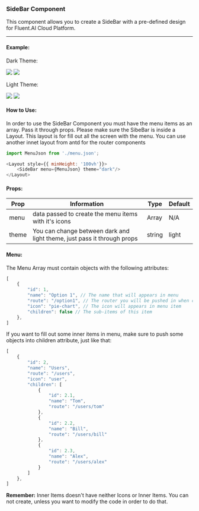 ### SideBar Component
This component allows you to create a SideBar with a pre-defined design for Fluent.AI Cloud Platform.

------

#### Example:
Dark Theme:

![](https://i.imgur.com/Dn7AUiC.png)
![](https://i.imgur.com/Bp6Otl0.png)


Light Theme:

![](https://i.imgur.com/N3Afr4g.png)
![](https://i.imgur.com/7AcrX8L.png)

#### How to Use:
 In order to use the SideBar Component you must have the menu items as an array. Pass it through props. Please make sure the SibeBar is inside a Layout. This layout is for fill out all the screen with the menu. You can use another innet layout from antd for the router components

``` js
import MenuJson from './menu.json';

<Layout style={{ minHeight: '100vh'}}>
    <SideBar menu={MenuJson} theme="dark"/>
</Layout>
```

#### Props:

| Prop |Information|Type   |Default      |
| ------------- |-------------|-----|--------|
| menu | data passed to create the menu items with it's icons | Array | N/A|
| theme | You can change between dark and light theme, just pass it through props | string | light|

#### Menu:

The Menu Array must contain objects with the following attributes:

```js
[
    {
        "id": 1, 
        "name": "Option 1", // The name that will appears in menu
        "route": "/option1", // The router you will be pushed in when click
        "icon": "pie-chart", // The icon will appears in menu item
        "children": false // The sub-items of this item
    },
]
```

If you want to fill out some inner items in menu, make sure to push some objects into children attribute, just like that:

```js
[
    {
        "id": 2,
        "name": "Users",
        "route": "/users",
        "icon": "user",
        "children": [
            {
                "id": 2.1,
                "name": "Tom",
                "route": "/users/tom"
            },
            {
                "id": 2.2,
                "name": "Bill",
                "route": "/users/bill"
            },
            {
                "id": 2.3,
                "name": "Alex",
                "route": "/users/alex"
            }
        ]
    },
]
```
**Remember:** Inner Items doesn't have neither Icons or Inner Items. You can not create, unless you want to modify the code in order to do that.